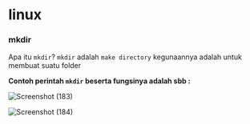 # linux

### mkdir

Apa itu `mkdir`? `mkdir` adalah `make directory` kegunaannya adalah untuk membuat suatu folder

__Contoh perintah `mkdir` beserta fungsinya adalah sbb :__

![Screenshot (183)](https://user-images.githubusercontent.com/129971301/230545485-4deae04e-6887-4f76-b8b2-681770c79eb2.png)

![Screenshot (184)](https://user-images.githubusercontent.com/129971301/230546721-3ddb8831-509f-4e47-91dc-41a7a7cb7dc5.png)
